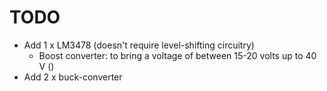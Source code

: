 # TODO
- Add 1 x LM3478 (doesn't require level-shifting circuitry)
	- Boost converter: to bring a voltage of between 15-20 volts up to 40 V ()
- Add 2 x buck-converter